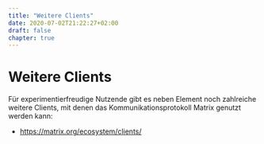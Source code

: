 ```yaml
---
title: "Weitere Clients"
date: 2020-07-02T21:22:27+02:00
draft: false
chapter: true
---
```


# Weitere Clients

Für experimentierfreudige Nutzende gibt es neben Element noch zahlreiche weitere Clients, mit denen das Kommunikationsprotokoll Matrix genutzt werden kann:

- https://matrix.org/ecosystem/clients/